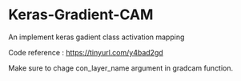 # Keras-Gradient-CAM
An implement keras gadient class activation mapping

Code reference : https://tinyurl.com/y4bad2gd

Make sure to chage con_layer_name argument in gradcam function.
